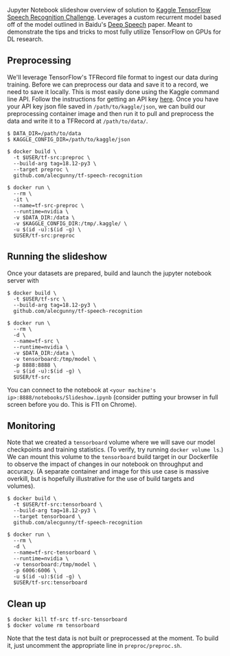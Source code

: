 Jupyter Notebook slideshow overview of solution to <a href="https://www.kaggle.com/c/tensorflow-speech-recognition-challenge">Kaggle TensorFlow Speech Recognition Challenge</a>. Leverages a custom recurrent model based off of the model outlined in Baidu's <a href="https://arxiv.org/abs/1412.5567">Deep Speech</a> paper. Meant to demonstrate the tips and tricks to most fully utilize TensorFlow on GPUs for DL research.

## Preprocessing
We'll leverage TensorFlow's TFRecord file format to ingest our data during training. Before we can preprocess our data and save it to a record, we need to save it locally. This is most easily done using the Kaggle command line API. Follow the instructions for getting an API key <a href="https://github.com/Kaggle/kaggle-api">here</a>. Once you have your API key json file saved in `/path/to/kaggle/json`, we can build our preprocessing container image and then run it to pull and preprocess the data and write it to a TFRecord at `/path/to/data/`.
```
$ DATA_DIR=/path/to/data
$ KAGGLE_CONFIG_DIR=/path/to/kaggle/json

$ docker build \
  -t $USER/tf-src:preproc \
  --build-arg tag=18.12-py3 \
  --target preproc \
  github.com/alecgunny/tf-speech-recognition

$ docker run \
  --rm \
  -it \
  --name=tf-src-preproc \
  --runtime=nvidia \
  -v $DATA_DIR:/data \
  -v $KAGGLE_CONFIG_DIR:/tmp/.kaggle/ \
  -u $(id -u):$(id -g) \
  $USER/tf-src:preproc
```

## Running the slideshow
Once your datasets are prepared, build and launch the jupyter notebook server with
```
$ docker build \
  -t $USER/tf-src \
  --build-arg tag=18.12-py3 \
  github.com/alecgunny/tf-speech-recognition

$ docker run \
  --rm \
  -d \
  --name=tf-src \
  --runtime=nvidia \
  -v $DATA_DIR:/data \
  -v tensorboard:/tmp/model \
  -p 8888:8888 \
  -u $(id -u):$(id -g) \
  $USER/tf-src
```
You can connect to the notebook at `<your machine's ip>:8888/notebooks/Slideshow.ipynb` (consider putting your browser in full screen before you do. This is F11 on Chrome).

## Monitoring
Note that we created a `tensorboard` volume where we will save our model checkpoints and training statistics. (To verify, try running `docker volume ls`.) We can mount this volume to the `tensorboard` build target in our Dockerfile to observe the impact of changes in our notebook on throughput and accuracy. (A separate container and image for this use case is massive overkill, but is hopefully illustrative for the use of build targets and volumes).
```
$ docker build \
  -t $USER/tf-src:tensorboard \
  --build-arg tag=18.12-py3 \
  --target tensorboard \
  github.com/alecgunny/tf-speech-recognition

$ docker run \
  --rm \
  -d \
  --name=tf-src-tensorboard \
  --runtime=nvidia \
  -v tensorboard:/tmp/model \
  -p 6006:6006 \
  -u $(id -u):$(id -g) \
  $USER/tf-src:tensorboard
```

## Clean up
```
$ docker kill tf-src tf-src-tensorboard
$ docker volume rm tensorboard
```
Note that the test data is not built or preprocessed at the moment. To build it, just uncomment the appropriate line in `preproc/preproc.sh`.
